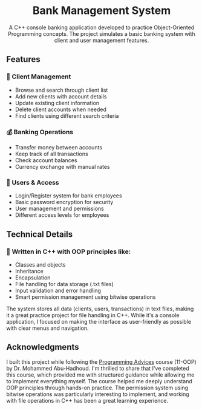 <div align="center">
  <h1>Bank Management System</h1>
  <p>A C++ console banking application developed to practice Object-Oriented Programming concepts. The project simulates a basic banking system with client and user management features.</p>
</div>

<h2>Features</h2>

<h3>🏦 Client Management</h3>
<ul>
  <li>Browse and search through client list</li>
  <li>Add new clients with account details</li>
  <li>Update existing client information</li>
  <li>Delete client accounts when needed</li>
  <li>Find clients using different search criteria</li>
</ul>

<h3>💰 Banking Operations</h3>
<ul>
  <li>Transfer money between accounts</li>
  <li>Keep track of all transactions</li>
  <li>Check account balances</li>
  <li>Currency exchange with manual rates</li>
</ul>

<h3>👥 Users & Access</h3>
<ul>
  <li>Login/Register system for bank employees</li>
  <li>Basic password encryption for security</li>
  <li>User management and permissions</li>
  <li>Different access levels for employees</li>
</ul>

<h2>Technical Details</h2>

<h3>🔧 Written in C++ with OOP principles like:</h3>
<ul>
  <li>Classes and objects</li>
  <li>Inheritance</li>
  <li>Encapsulation</li>
  <li>File handling for data storage (.txt files)</li>
  <li>Input validation and error handling</li>
  <li>Smart permission management using bitwise operations</li>
</ul>

<p>The system stores all data (clients, users, transactions) in text files, making it a great practice project for file handling in C++. While it's a console application, I focused on making the interface as user-friendly as possible with clear menus and navigation.</p>

<h2>Acknowledgments</h2>
<p>I built this project while following the <a href="https://programmingadvices.com">Programming Advices</a> course (11-OOP) by Dr. Mohammed Abu-Hadhoud. I'm thrilled to share that I've completed this course, which provided me with structured guidance while allowing me to implement everything myself. The course helped me deeply understand OOP principles through hands-on practice. The permission system using bitwise operations was particularly interesting to implement, and working with file operations in C++ has been a great learning experience.</p>
